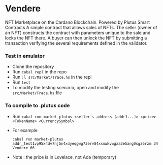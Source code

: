 # Vendere
NFT Marketplace on the Cardano Blockchain. Powered by Plutus Smart Contracts
A simple contract that allows sales of NFTs. The seller (owner of an NFT) constructs the contract with parameters unique to the sale and locks the NFT there.
A buyer can then unlock the NFT by submitting a transaction verifying the several requirements defined in the validator.

### Test in emulator
* Clone the repository
* Run `cabal repl` in the repo
* Run `:l src/Market/Trace.hs` in the repl
* Run `test`
* To modify the testing scenario, open and modify the `src/Market/Trace.hs` file

### To compile to .plutus code
* Run `cabal run market-plutus <seller's address (addr1...)> <price> <TokenName> <CurrencySymbol>`
* For example 
  
  `cabal run market-plutus addr_test1vp95x4dv7hj5n4xdyeqgwg73erv84xxmwkvwgza3e5ang0sgz6rzm 34 Vendere 66`
* Note : the price is in Lovelace, not Ada (temporary)
